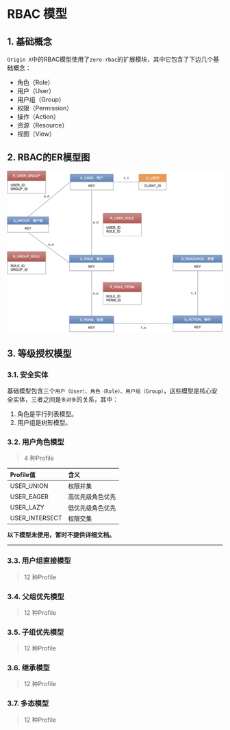 # RBAC 模型

## 1. 基础概念

`Origin X`中的RBAC模型使用了`zero-rbac`的扩展模块，其中它包含了下边几个基础概念：

* 角色（Role）
* 用户（User）
* 用户组（Group）
* 权限（Permission）
* 操作（Action）
* 资源（Resource）
* 视图（View）

## 2. RBAC的ER模型图

![](/assets/images/ox/os-002-1.png)

## 3. 等级授权模型

### 3.1. 安全实体

基础模型包含三个`用户（User）、角色（Role）、用户组（Group）`，这些模型是核心安全实体，三者之间是`多对多`的关系，其中：

1. 角色是平行列表模型。
2. 用户组是树形模型。

### 3.2. 用户角色模型

>  4 种Profile

| Profile值 | 含义 |
| :--- | :--- |
| USER_UNION | 权限并集 |
| USER_EAGER | 高优先级角色优先 |
| USER_LAZY | 低优先级角色优先 |
| USER_INTERSECT | 权限交集 |

**以下模型未使用，暂时不提供详细文档。**

<hr/>

### 3.3. 用户组直接模型

>  12 种Profile

### 3.4. 父组优先模型

>  12 种Profile

### 3.5. 子组优先模型

>  12 种Profile

### 3.6. 继承模型

>  12 种Profile

### 3.7. 多态模型

>  12 种Profile





